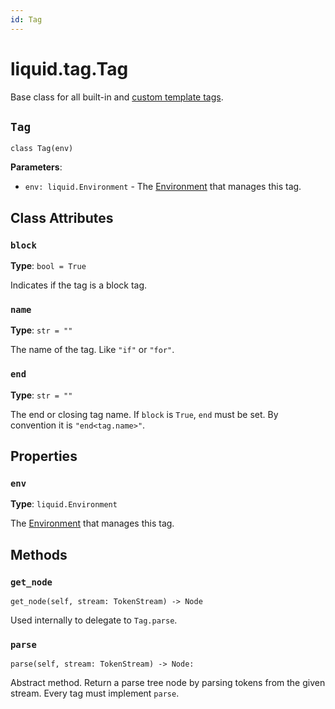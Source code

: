 ```yaml
---
id: Tag
---
```


# liquid.tag.Tag

Base class for all built-in and [custom template tags](/guides/custom-tags).

## `Tag`

`class Tag(env)`

**Parameters**:

- `env: liquid.Environment` - The [Environment](Environment) that manages this tag.

## Class Attributes

### `block`

**Type**: `bool = True`

Indicates if the tag is a block tag.

### `name`

**Type**: `str = ""`

The name of the tag. Like `"if"` or `"for"`.

### `end`

**Type**: `str = ""`

The end or closing tag name. If `block` is `True`, `end` must be set. By convention it is
`"end<tag.name>"`.

## Properties

### `env`

**Type**: `liquid.Environment`

The [Environment](Environment) that manages this tag.

## Methods

### `get_node`

`get_node(self, stream: TokenStream) -> Node`

Used internally to delegate to `Tag.parse`.

### `parse`

`parse(self, stream: TokenStream) -> Node:`

Abstract method. Return a parse tree node by parsing tokens from the given stream. Every tag must
implement `parse`.
